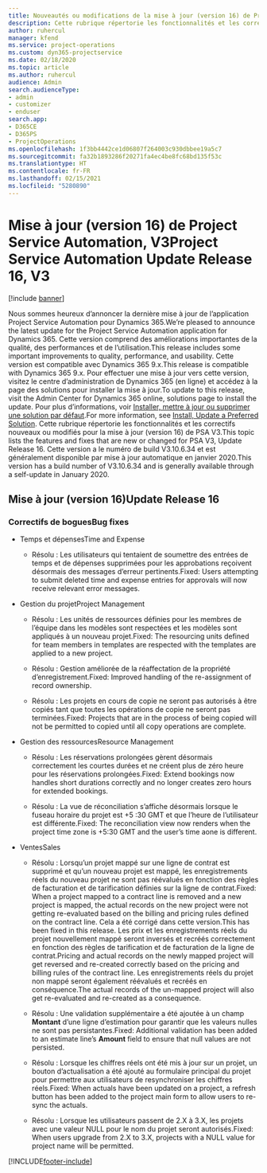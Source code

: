 ```yaml
---
title: Nouveautés ou modifications de la mise à jour (version 16) de Project Service Automation (correctif logiciel), V3
description: Cette rubrique répertorie les fonctionnalités et les correctifs disponibles pour la mise à jour (version 16) de Project Service Automation, V3.
author: ruhercul
manager: kfend
ms.service: project-operations
ms.custom: dyn365-projectservice
ms.date: 02/18/2020
ms.topic: article
ms.author: ruhercul
audience: Admin
search.audienceType:
- admin
- customizer
- enduser
search.app:
- D365CE
- D365PS
- ProjectOperations
ms.openlocfilehash: 1f3bb4442ce1d06807f264003c930dbbee19a5c7
ms.sourcegitcommit: fa32b1893286f20271fa4ec4be8fc68bd135f53c
ms.translationtype: HT
ms.contentlocale: fr-FR
ms.lasthandoff: 02/15/2021
ms.locfileid: "5280890"
---
```

# <a name="project-service-automation-update-release-16-v3"></a><span data-ttu-id="37416-103">Mise à jour (version 16) de Project Service Automation, V3</span><span class="sxs-lookup"><span data-stu-id="37416-103">Project Service Automation Update Release 16, V3</span></span>

[!include [banner](../includes/psa-now-project-operations.md)]

<span data-ttu-id="37416-104">Nous sommes heureux d’annoncer la dernière mise à jour de l’application Project Service Automation pour Dynamics 365.</span><span class="sxs-lookup"><span data-stu-id="37416-104">We’re pleased to announce the latest update for the Project Service Automation application for Dynamics 365.</span></span> <span data-ttu-id="37416-105">Cette version comprend des améliorations importantes de la qualité, des performances et de l’utilisation.</span><span class="sxs-lookup"><span data-stu-id="37416-105">This release includes some important improvements to quality, performance, and usability.</span></span>  <span data-ttu-id="37416-106">Cette version est compatible avec Dynamics 365 9.x.</span><span class="sxs-lookup"><span data-stu-id="37416-106">This release is compatible with Dynamics 365 9.x.</span></span> <span data-ttu-id="37416-107">Pour effectuer une mise à jour vers cette version, visitez le centre d’administration de Dynamics 365 (en ligne) et accédez à la page des solutions pour installer la mise à jour.</span><span class="sxs-lookup"><span data-stu-id="37416-107">To update to this release, visit the Admin Center for Dynamics 365 online, solutions page to install the update.</span></span> <span data-ttu-id="37416-108">Pour plus d’informations, voir [Installer, mettre à jour ou supprimer une solution par défaut](https://docs.microsoft.com/dynamics365/project-service/upgrade-psa-home-page).</span><span class="sxs-lookup"><span data-stu-id="37416-108">For more information, see [Install, Update a Preferred Solution](https://docs.microsoft.com/dynamics365/project-service/upgrade-psa-home-page).</span></span>
<span data-ttu-id="37416-109">Cette rubrique répertorie les fonctionnalités et les correctifs nouveaux ou modifiés pour la mise à jour (version 16) de PSA V3.</span><span class="sxs-lookup"><span data-stu-id="37416-109">This topic lists the features and fixes that are new or changed for PSA V3, Update Release 16.</span></span> <span data-ttu-id="37416-110">Cette version a le numéro de build V3.10.6.34 et est généralement disponible par mise à jour automatique en janvier 2020.</span><span class="sxs-lookup"><span data-stu-id="37416-110">This version has a build number of V3.10.6.34 and is generally available through a self-update in January 2020.</span></span>


## <a name="update-release-16"></a><span data-ttu-id="37416-111">Mise à jour (version 16)</span><span class="sxs-lookup"><span data-stu-id="37416-111">Update Release 16</span></span>

### <a name="bug-fixes"></a><span data-ttu-id="37416-112">Correctifs de bogues</span><span class="sxs-lookup"><span data-stu-id="37416-112">Bug fixes</span></span>

-   <span data-ttu-id="37416-113">Temps et dépenses</span><span class="sxs-lookup"><span data-stu-id="37416-113">Time and Expense</span></span>

    -   <span data-ttu-id="37416-114">Résolu : Les utilisateurs qui tentaient de soumettre des entrées de temps et de dépenses supprimées pour les approbations reçoivent désormais des messages d’erreur pertinents.</span><span class="sxs-lookup"><span data-stu-id="37416-114">Fixed: Users attempting to submit deleted time and expense entries for approvals will now receive relevant error messages.</span></span>

-   <span data-ttu-id="37416-115">Gestion du projet</span><span class="sxs-lookup"><span data-stu-id="37416-115">Project Management</span></span>

    -   <span data-ttu-id="37416-116">Résolu : Les unités de ressources définies pour les membres de l’équipe dans les modèles sont respectées et les modèles sont appliqués à un nouveau projet.</span><span class="sxs-lookup"><span data-stu-id="37416-116">Fixed: The resourcing units defined for team members in templates are respected with the templates are applied to a new project.</span></span>

    -   <span data-ttu-id="37416-117">Résolu : Gestion améliorée de la réaffectation de la propriété d’enregistrement.</span><span class="sxs-lookup"><span data-stu-id="37416-117">Fixed: Improved handling of the re-assignment of record ownership.</span></span>

    -   <span data-ttu-id="37416-118">Résolu : Les projets en cours de copie ne seront pas autorisés à être copiés tant que toutes les opérations de copie ne seront pas terminées.</span><span class="sxs-lookup"><span data-stu-id="37416-118">Fixed: Projects that are in the process of being copied will not be permitted to copied until all copy operations are complete.</span></span>

-   <span data-ttu-id="37416-119">Gestion des ressources</span><span class="sxs-lookup"><span data-stu-id="37416-119">Resource Management</span></span>

    -   <span data-ttu-id="37416-120">Résolu : Les réservations prolongées gèrent désormais correctement les courtes durées et ne créent plus de zéro heure pour les réservations prolongées.</span><span class="sxs-lookup"><span data-stu-id="37416-120">Fixed: Extend bookings now handles short durations correctly and no longer creates zero hours for extended bookings.</span></span>

    -   <span data-ttu-id="37416-121">Résolu : La vue de réconciliation s’affiche désormais lorsque le fuseau horaire du projet est +5 :30 GMT et que l’heure de l’utilisateur est différente.</span><span class="sxs-lookup"><span data-stu-id="37416-121">Fixed: The reconciliation view now renders when the project time zone is +5:30 GMT and the user’s time aone is different.</span></span>

-   <span data-ttu-id="37416-122">Ventes</span><span class="sxs-lookup"><span data-stu-id="37416-122">Sales</span></span>

    -   <span data-ttu-id="37416-123">Résolu : Lorsqu’un projet mappé sur une ligne de contrat est supprimé et qu’un nouveau projet est mappé, les enregistrements réels du nouveau projet ne sont pas réévalués en fonction des règles de facturation et de tarification définies sur la ligne de contrat.</span><span class="sxs-lookup"><span data-stu-id="37416-123">Fixed: When a project mapped to a contract line is removed and a new project is mapped, the actual records on the new project were not getting re-evaluated based on the billing and pricing rules defined on the contract line.</span></span> <span data-ttu-id="37416-124">Cela a été corrigé dans cette version.</span><span class="sxs-lookup"><span data-stu-id="37416-124">This has been fixed in this release.</span></span> <span data-ttu-id="37416-125">Les prix et les enregistrements réels du projet nouvellement mappé seront inversés et recréés correctement en fonction des règles de tarification et de facturation de la ligne de contrat.</span><span class="sxs-lookup"><span data-stu-id="37416-125">Pricing and actual records on the newly mapped project will get reversed and re-created correctly based on the pricing and billing rules of the contract line.</span></span> <span data-ttu-id="37416-126">Les enregistrements réels du projet non mappé seront également réévalués et recréés en conséquence.</span><span class="sxs-lookup"><span data-stu-id="37416-126">The actual records of the un-mapped project will also get re-evaluated and re-created as a consequence.</span></span>

    -   <span data-ttu-id="37416-127">Résolu : Une validation supplémentaire a été ajoutée à un champ **Montant** d’une ligne d’estimation pour garantir que les valeurs nulles ne sont pas persistantes.</span><span class="sxs-lookup"><span data-stu-id="37416-127">Fixed: Additional validation has been added to an estimate line’s **Amount** field to ensure that null values are not persisted.</span></span>

    -   <span data-ttu-id="37416-128">Résolu : Lorsque les chiffres réels ont été mis à jour sur un projet, un bouton d’actualisation a été ajouté au formulaire principal du projet pour permettre aux utilisateurs de resynchroniser les chiffres réels.</span><span class="sxs-lookup"><span data-stu-id="37416-128">Fixed: When actuals have been updated on a project, a refresh button has been added to the project main form to allow users to re-sync the actuals.</span></span>

    -   <span data-ttu-id="37416-129">Résolu : Lorsque les utilisateurs passent de 2.X à 3.X, les projets avec une valeur NULL pour le nom du projet seront autorisés.</span><span class="sxs-lookup"><span data-stu-id="37416-129">Fixed: When users upgrade from 2.X to 3.X, projects with a NULL value for project name will be permitted.</span></span>



[!INCLUDE[footer-include](../includes/footer-banner.md)]